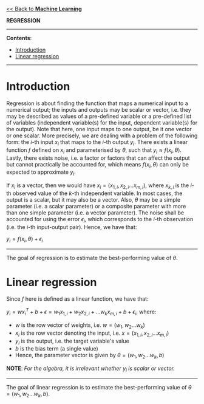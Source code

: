 <head>
  <script>
    MathJax = {tex: {inlineMath: [['$', '$']]}};
  </script>
  <script id="MathJax-script" async
    src="https://cdn.jsdelivr.net/npm/mathjax@3/es5/tex-chtml.js">
  </script>
</head>

[<< Back to **Machine Learning**](https://pranav-gopalkrishna.github.io/machine-learning)

**REGRESSION**

---

**Contents**:

- [Introduction](#introduction)
- [Linear regression](#linear-regression)

---

# Introduction
Regression is about finding the function that maps a numerical input to a numerical output; the inputs and outputs may be scalar or vector, i.e. they may be described as values of a pre-defined variable or a pre-defined list of variables (independent variable(s) for the input, dependent variable(s) for the output). Note that here, one input maps to one output, be it one vector or one scalar. More precisely, we are dealing with a problem of the following form: the $i$-th input $x_i$ that maps to the $i$-th output $y_i$. There exists a linear function $f$ defined on $x_i$ and parameterised by $\theta$, such that $y_i \approx f(x_i, \theta)$. Lastly, there exists noise, i.e. a factor or factors that can affect the output but cannot practically be accounted for, which means $f(x_i, \theta)$ can only be expected to approximate $y_i$.

If $x_i$ is a vector, then we would have $x_i = (x_{1,i}, x_{2,i} ... x_{m,i})$, where $x_{k,i}$ is the $i$-th observed value of the $k$-th independent variable. In most cases, the output is a scalar, but it may also be a vector. Also, $\theta$ may be a simple parameter (i.e. a scalar parameter) or a composite parameter with more than one simple parameter (i.e. a vector parameter). The noise shall be accounted for using the error $\epsilon_i$, which corresponds to the $i$-th observation (i.e. the $i$-th input-output pair). Hence, we have that:

$y_i = f(x_i, \theta) + \epsilon_i$

---

The goal of regression is to estimate the best-performing value of $\theta$.

# Linear regression

Since $f$ here is defined as a linear function, we have that:

$y_i = wx_i^T + b + \epsilon = w_1 x_{1, i} + w_2 x_{2, i} + ... w_k x_{m, i} + b + \epsilon_i$, where:

- $w$ is the row vector of weights, i.e. $w = (w_1, w_2 ... w_k)$
- $x_i$ is the row vector denoting the input, i.e. $x = (x_{1, i}, x_{2, i} ... x_{m, i})$
- $y_i$ is the output, i.e. the target variable's value
- $b$ is the bias term (a single value)
- Hence, the parameter vector is given by $\theta = (w_1, w_2 ... w_k, b)$

**NOTE**: _For the algebra, it is irrelevant whether_ $y_i$ _is scalar or vector._

---

The goal of linear regression is to estimate the best-performing value of $\theta = (w_1, w_2 ... w_k, b)$.